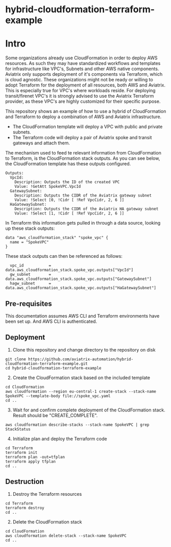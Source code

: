 # hybrid-cloudformation-terraform-example

# Intro
Some organizations already use CloudFormation in order to deploy AWS resources. As such they may have standardized workflows and templates for infrastructure like VPC's, Subnets and other AWS native components.
Aviatrix only supports deployment of it's components via Terraform, which is cloud agnostic. These organizations might not be ready or willing to adopt Terraform for the deployment of all resources, both AWS and Aviatrix. This is especially true for VPC's where workloads reside. For deploying transit/firenet VPC's it is strongly advised to use the Aviatrix Terraform provider, as these VPC's are highly customized for their specific purpose.

This repository shows an example of how to use a hybrid of CloudFormation and Terraform to deploy a combination of AWS and Aviatrix infrastructure.

- The CloudFormation template will deploy a VPC with public and private subnets.
- The Terraform code will deploy a pair of Aviatrix spoke and transit gateways and attach them.

The mechanism used to feed te relevant information from CloudFormation to Terraform, is the CloudFormation stack outputs. As you can see below, the CloudFormation template has these outputs configured.
```
Outputs:
  VpcId:
    Description: Outputs the ID of the created VPC
    Value: !GetAtt SpokeVPC.VpcId
  GatewaySubnet:
    Description: Outputs the CIDR of the Aviatrix gateway subnet
    Value: !Select [0, !Cidr [ !Ref VpcCidr, 2, 6 ]]
  HaGatewaySubnet:
    Description: Outputs the CIDR of the Aviatrix HA gateway subnet
    Value: !Select [1, !Cidr [ !Ref VpcCidr, 2, 6 ]]
```

In Terraform this information gets pulled in through a data source, looking up these stack outputs:
```
data "aws_cloudformation_stack" "spoke_vpc" {
  name = "SpokeVPC"
}
```

These stack outputs can then be referenced as follows:
```
  vpc_id           = data.aws_cloudformation_stack.spoke_vpc.outputs["VpcId"]
  gw_subnet        = data.aws_cloudformation_stack.spoke_vpc.outputs["GatewaySubnet"]
  hagw_subnet      = data.aws_cloudformation_stack.spoke_vpc.outputs["HaGatewaySubnet"]
```  

## Pre-requisites
This documentation assumes AWS CLI and Terraform environments have been set up. And AWS CLI is authenticated.

## Deployment
1. Clone this repository and change directory to the repository on disk
```
git clone https://github.com/aviatrix-automation/hybrid-cloudformation-terraform-example.git
cd hybrid-cloudformation-terraform-example
```
2. Create the CloudFormation stack based on the included template
```
cd CloudFormation
aws cloudformation --region eu-central-1 create-stack --stack-name SpokeVPC --template-body file://spoke_vpc.yaml
cd ..
```
3. Wait for and confirm complete deployment of the CloudFormation stack. Result should be "CREATE_COMPLETE".
```
aws cloudformation describe-stacks --stack-name SpokeVPC | grep StackStatus
```
4. Initialize plan and deploy the Terraform code
```
cd Terraform
terraform init
terraform plan -out=tfplan
terraform apply tfplan
cd ..
```

## Destruction
1. Destroy the Terraform resources
```
cd Terraform
terraform destroy
cd ..
```
2. Delete the CloudFormation stack
```
cd CloudFormation
aws cloudformation delete-stack --stack-name SpokeVPC
cd ..
```